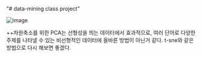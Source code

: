 "# data-mining class project" 


![image](https://github.com/kyle1213/data-mining/assets/23361161/4e54e1c7-1b0d-4485-b8c7-cb1c059db51f)

++차원축소를 위한 PCA는 선형성을 띄는 데이터에서 효과적으로, 여러 단어로 다양한 주제를 나타낼 수 있는 비선형적인 데이터에 올바른 방법이 아닌거 같다. t-sne와 같은 방법으로 다시 해보면 좋겠다.
